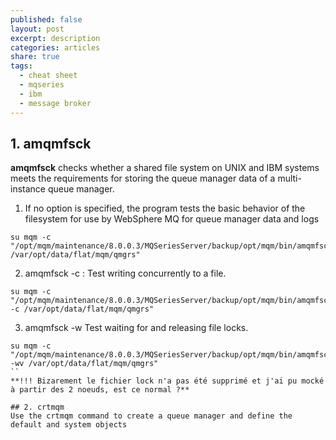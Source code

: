```yaml
---
published: false
layout: post
excerpt: description
categories: articles
share: true
tags:
  - cheat sheet
  - mqseries
  - ibm
  - message broker
---
```

## 1. amqmfsck
**amqmfsck** checks whether a shared file system on UNIX and IBM systems meets the requirements for storing the queue manager data of a multi-instance queue manager. 

1. If no option is specified, the program tests the basic behavior of the filesystem for use by WebSphere MQ for queue manager data and logs
```shell
su mqm -c "/opt/mqm/maintenance/8.0.0.3/MQSeriesServer/backup/opt/mqm/bin/amqmfsck /var/opt/data/flat/mqm/qmgrs"
```

2. amqmfsck -c : Test writing concurrently to a file.
```shell
su mqm -c "/opt/mqm/maintenance/8.0.0.3/MQSeriesServer/backup/opt/mqm/bin/amqmfsck -c /var/opt/data/flat/mqm/qmgrs"
```

3.  amqmfsck -w   Test waiting for and releasing file locks.
```shell
su mqm -c "/opt/mqm/maintenance/8.0.0.3/MQSeriesServer/backup/opt/mqm/bin/amqmfsck -wv /var/opt/data/flat/mqm/qmgrs"
``
**!!! Bizarement le fichier lock n'a pas été supprimé et j'ai pu mocké à partir des 2 noeuds, est ce normal ?**

## 2. crtmqm
Use the crtmqm command to create a queue manager and define the default and system objects